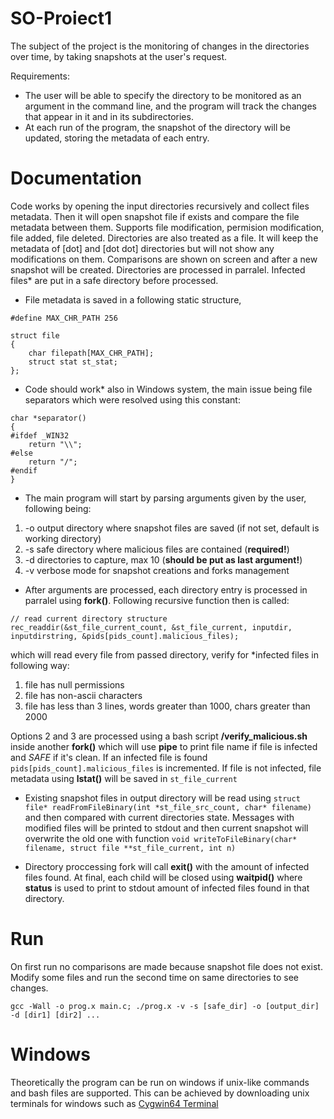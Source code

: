 # SO-Proiect1
The subject of the project is the monitoring of changes in the directories over time, by taking snapshots at the user's request.

Requirements:
* The user will be able to specify the directory to be monitored as an argument in the command line, and the program will track the changes that appear in it and in its subdirectories.
* At each run of the program, the snapshot of the directory will be updated, storing the metadata of each entry.

# Documentation
Code works by opening the input directories recursively and collect files metadata. Then it will open snapshot file if exists and compare the file metadata between them. Supports file modification, permision modification, file added, file deleted. Directories are also treated as a file. It will keep the metadata of [dot] and [dot dot] directories but will not show any modifications on them. Comparisons are shown on screen and after a new snapshot will be created. Directories are processed in parralel. Infected files* are put in a safe directory before processed.

* File metadata is saved in a following static structure,
```
#define MAX_CHR_PATH 256

struct file
{
    char filepath[MAX_CHR_PATH];
    struct stat st_stat;
};
```

* Code should work* also in Windows system, the main issue being file separators which were resolved using this constant:
```
char *separator()
{
#ifdef _WIN32
    return "\\";
#else
    return "/";
#endif
}
```
* The main program will start by parsing arguments given by the user, following being:
1. -o output directory where snapshot files are saved (if not set, default is working directory)
2. -s safe directory where malicious files are contained (**required!**)
3. -d directories to capture, max 10 (**should be put as last argument!**)
4. -v verbose mode for snapshot creations and forks management

* After arguments are processed, each directory entry is processed in parralel using **fork()**. Following recursive function then is called:
```
// read current directory structure
rec_readdir(&st_file_current_count, &st_file_current, inputdir, inputdirstring, &pids[pids_count].malicious_files);
```
which will read every file from passed directory, verify for *infected files in following way:
1. file has null permissions
2. file has non-ascii characters
3. file has less than 3 lines, words greater than 1000, chars greater than 2000

Options 2 and 3 are processed using a bash script **/verify_malicious.sh** inside another **fork()** which will use **pipe** to print file name if file is infected and *SAFE* if it's clean. If an infected file is found ```pids[pids_count].malicious_files``` is incremented. If file is not infected, file metadata using **lstat()** will be saved in ```st_file_current```

* Existing snapshot files in output directory will be read using ```struct file* readFromFileBinary(int *st_file_src_count, char* filename)``` and then compared with current directories state. Messages with modified files will be printed to stdout and then current snapshot will overwrite the old one with function ```void writeToFileBinary(char* filename, struct file **st_file_current, int n)```

* Directory proccessing fork will call **exit()** with the amount of infected files found. At final, each child will be closed using **waitpid()** where **status** is used to print to stdout amount of infected files found in that directory.

# Run
On first run no comparisons are made because snapshot file does not exist. Modify some files and run the second time on same directories to see changes.

`gcc -Wall -o prog.x main.c; ./prog.x -v -s [safe_dir] -o [output_dir] -d [dir1] [dir2] ...`

# Windows
Theoretically the program can be run on windows if unix-like commands and bash files are supported. This can be achieved by downloading unix terminals for windows such as [Cygwin64 Terminal](https://www.cygwin.com) 
